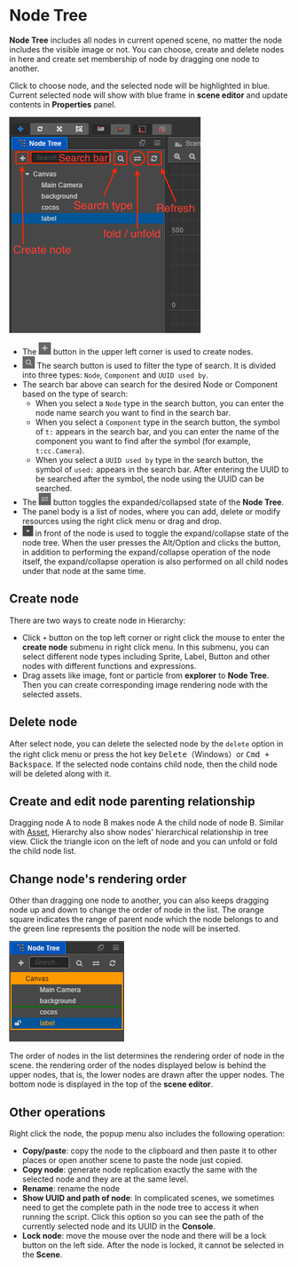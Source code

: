 # Node Tree

**Node Tree** includes all nodes in current opened scene, no matter the node includes the visible image or not. You can choose, create and delete nodes in here and create set membership of node by dragging one node to another.

Click to choose node, and the selected node will be highlighted in blue. Current selected node will show with blue frame in **scene editor** and update contents in **Properties** panel.

![node tree panel](hierarchy/node_tree.png)

- The ![](assets/add.png) button in the upper left corner is used to create nodes.
- ![](hierarchy/search.png) The search button is used to filter the type of search. It is divided into three types: `Node`, `Component` and `UUID used by`.
- The search bar above can search for the desired Node or Component based on the type of search:
  - When you select a `Node` type in the search button, you can enter the node name search you want to find in the search bar.
  - When you select a `Component` type in the search button, the symbol of `t:` appears in the search bar, and you can enter the name of the component you want to find after the symbol (for example, `t:cc.Camera`).
  - When you select a `UUID used by` type in the search button, the symbol of `used:` appears in the search bar. After entering the UUID to be searched after the symbol, the node using the UUID can be searched.
- The ![](hierarchy/switch.png) button toggles the expanded/collapsed state of the **Node Tree**.
- The panel body is a list of nodes, where you can add, delete or modify resources using the right click menu or drag and drop.
- ![](assets/button.png) in front of the node is used to toggle the expand/collapse state of the node tree. When the user presses the Alt/Option and clicks the button, in addition to performing the expand/collapse operation of the node itself, the expand/collapse operation is also performed on all child nodes under that node at the same time.

## Create node

There are two ways to create node in Hierarchy:

- Click `+` button on the top left corner or right click the mouse to enter the **create node** submenu in right click menu. In this submenu, you can select different node types including Sprite, Label, Button and other nodes with different functions and expressions.
- Drag assets like image, font or particle from **explorer** to **Node Tree**. Then you can create corresponding image rendering node with the selected assets.

## Delete node

After select node, you can delete the selected node by the `delete` option in the right click menu or press the hot key <kbd>Delete</kbd>（Windows）or <kbd>Cmd + Backspace</kbd>. If the selected node contains child node, then the child node will be deleted along with it.

## Create and edit node parenting relationship

Dragging node A to node B makes node A the child node of node B. Similar with [Asset](assets.md), Hierarchy also show nodes' hierarchical relationship in tree view. Click the triangle icon on the left of node and you can unfold or fold the child node list.

## Change node's rendering order

Other than dragging one node to another, you can also keeps dragging node up and down to change the order of node in the list. The orange square indicates the range of parent node which the node belongs to and the green line represents the position the node will be inserted.

![move node](hierarchy/move.png)

The order of nodes in the list determines the rendering order of node in the scene. the rendering order of the nodes displayed below is behind the upper nodes, that is, the lower nodes are drawn after the upper nodes. The bottom node is displayed in the top of the **scene editor**.

## Other operations

Right click the node, the popup menu also includes the following operation:

- **Copy/paste**: copy the node to the clipboard and then paste it to other places or open another scene to paste the node just copied.
- **Copy node**: generate node replication exactly the same with the selected node and they are at the same level.
- **Rename**: rename the node
- **Show UUID and path of node**: In complicated scenes, we sometimes need to get the complete path in the node tree to access it when running the script. Click this option so you can see the path of the currently selected node and its UUID in the **Console**.
- **Lock node**: move the mouse over the node and there will be a lock button on the left side. After the node is locked, it cannot be selected in the **Scene**.
